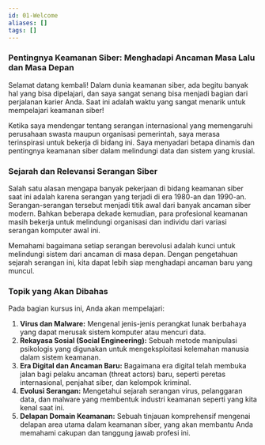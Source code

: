```yaml
---
id: 01-Welcome
aliases: []
tags: []
---
```


### **Pentingnya Keamanan Siber: Menghadapi Ancaman Masa Lalu dan Masa Depan**

Selamat datang kembali! Dalam dunia keamanan siber, ada begitu banyak hal yang bisa dipelajari, dan saya sangat senang bisa menjadi bagian dari perjalanan karier Anda. Saat ini adalah waktu yang sangat menarik untuk mempelajari keamanan siber!

Ketika saya mendengar tentang serangan internasional yang memengaruhi perusahaan swasta maupun organisasi pemerintah, saya merasa terinspirasi untuk bekerja di bidang ini. Saya menyadari betapa dinamis dan pentingnya keamanan siber dalam melindungi data dan sistem yang krusial.

### **Sejarah dan Relevansi Serangan Siber**

Salah satu alasan mengapa banyak pekerjaan di bidang keamanan siber saat ini adalah karena serangan yang terjadi di era 1980-an dan 1990-an. Serangan-serangan tersebut menjadi titik awal dari banyak ancaman siber modern. Bahkan beberapa dekade kemudian, para profesional keamanan masih bekerja untuk melindungi organisasi dan individu dari variasi serangan komputer awal ini.

Memahami bagaimana setiap serangan berevolusi adalah kunci untuk melindungi sistem dari ancaman di masa depan. Dengan pengetahuan sejarah serangan ini, kita dapat lebih siap menghadapi ancaman baru yang muncul.

### **Topik yang Akan Dibahas**

Pada bagian kursus ini, Anda akan mempelajari:

1. **Virus dan Malware:** Mengenal jenis-jenis perangkat lunak berbahaya yang dapat merusak sistem komputer atau mencuri data.
2. **Rekayasa Sosial (Social Engineering):** Sebuah metode manipulasi psikologis yang digunakan untuk mengeksploitasi kelemahan manusia dalam sistem keamanan.
3. **Era Digital dan Ancaman Baru:** Bagaimana era digital telah membuka jalan bagi pelaku ancaman (threat actors) baru, seperti peretas internasional, penjahat siber, dan kelompok kriminal.
4. **Evolusi Serangan:** Mengetahui sejarah serangan virus, pelanggaran data, dan malware yang membentuk industri keamanan seperti yang kita kenal saat ini.
5. **Delapan Domain Keamanan:** Sebuah tinjauan komprehensif mengenai delapan area utama dalam keamanan siber, yang akan membantu Anda memahami cakupan dan tanggung jawab profesi ini.
